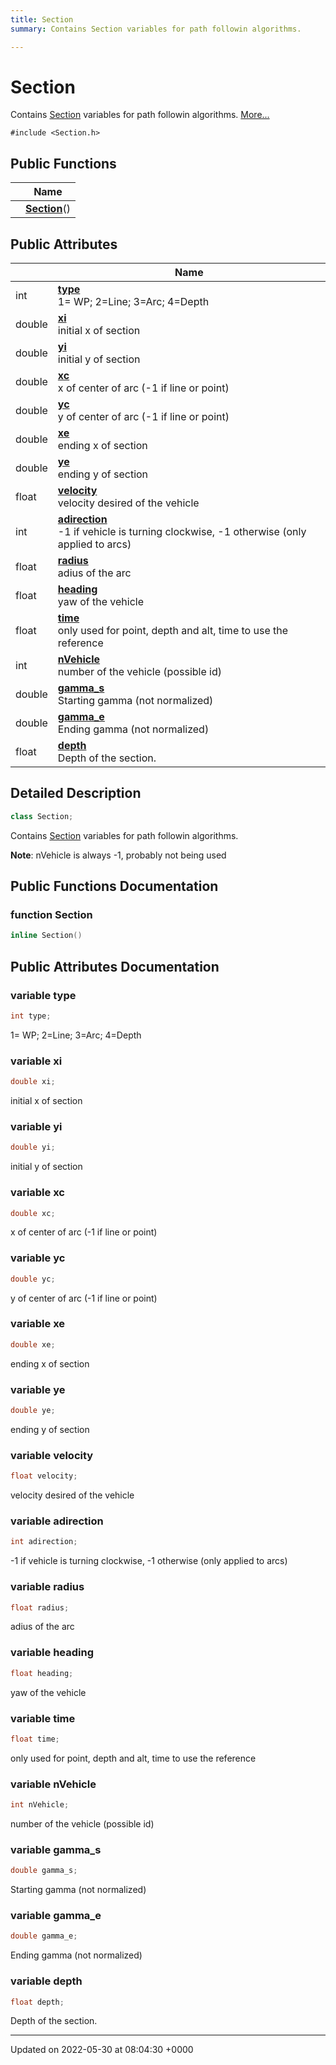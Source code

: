 ```yaml
---
title: Section
summary: Contains Section variables for path followin algorithms. 

---
```


# Section



Contains [Section]() variables for path followin algorithms.  [More...](#detailed-description)


`#include <Section.h>`

## Public Functions

|                | Name           |
| -------------- | -------------- |
| | **[Section](/medusa_base/api/markdown/medusa_addons/console_path_parser/Classes/classSection/#function-section)**() |

## Public Attributes

|                | Name           |
| -------------- | -------------- |
| int | **[type](/medusa_base/api/markdown/medusa_addons/console_path_parser/Classes/classSection/#variable-type)** <br>1= WP; 2=Line; 3=Arc; 4=Depth  |
| double | **[xi](/medusa_base/api/markdown/medusa_addons/console_path_parser/Classes/classSection/#variable-xi)** <br>initial x of section  |
| double | **[yi](/medusa_base/api/markdown/medusa_addons/console_path_parser/Classes/classSection/#variable-yi)** <br>initial y of section  |
| double | **[xc](/medusa_base/api/markdown/medusa_addons/console_path_parser/Classes/classSection/#variable-xc)** <br>x of center of arc (-1 if line or point)  |
| double | **[yc](/medusa_base/api/markdown/medusa_addons/console_path_parser/Classes/classSection/#variable-yc)** <br>y of center of arc (-1 if line or point)  |
| double | **[xe](/medusa_base/api/markdown/medusa_addons/console_path_parser/Classes/classSection/#variable-xe)** <br>ending x of section  |
| double | **[ye](/medusa_base/api/markdown/medusa_addons/console_path_parser/Classes/classSection/#variable-ye)** <br>ending y of section  |
| float | **[velocity](/medusa_base/api/markdown/medusa_addons/console_path_parser/Classes/classSection/#variable-velocity)** <br>velocity desired of the vehicle  |
| int | **[adirection](/medusa_base/api/markdown/medusa_addons/console_path_parser/Classes/classSection/#variable-adirection)** <br>-1 if vehicle is turning clockwise, -1 otherwise (only applied to arcs)  |
| float | **[radius](/medusa_base/api/markdown/medusa_addons/console_path_parser/Classes/classSection/#variable-radius)** <br>adius of the arc  |
| float | **[heading](/medusa_base/api/markdown/medusa_addons/console_path_parser/Classes/classSection/#variable-heading)** <br>yaw of the vehicle  |
| float | **[time](/medusa_base/api/markdown/medusa_addons/console_path_parser/Classes/classSection/#variable-time)** <br>only used for point, depth and alt, time to use the reference  |
| int | **[nVehicle](/medusa_base/api/markdown/medusa_addons/console_path_parser/Classes/classSection/#variable-nvehicle)** <br>number of the vehicle (possible id)  |
| double | **[gamma_s](/medusa_base/api/markdown/medusa_addons/console_path_parser/Classes/classSection/#variable-gamma-s)** <br>Starting gamma (not normalized)  |
| double | **[gamma_e](/medusa_base/api/markdown/medusa_addons/console_path_parser/Classes/classSection/#variable-gamma-e)** <br>Ending gamma (not normalized)  |
| float | **[depth](/medusa_base/api/markdown/medusa_addons/console_path_parser/Classes/classSection/#variable-depth)** <br>Depth of the section.  |

## Detailed Description

```cpp
class Section;
```

Contains [Section]() variables for path followin algorithms. 

**Note**: nVehicle is always -1, probably not being used 
## Public Functions Documentation

### function Section

```cpp
inline Section()
```


## Public Attributes Documentation

### variable type

```cpp
int type;
```

1= WP; 2=Line; 3=Arc; 4=Depth 

### variable xi

```cpp
double xi;
```

initial x of section 

### variable yi

```cpp
double yi;
```

initial y of section 

### variable xc

```cpp
double xc;
```

x of center of arc (-1 if line or point) 

### variable yc

```cpp
double yc;
```

y of center of arc (-1 if line or point) 

### variable xe

```cpp
double xe;
```

ending x of section 

### variable ye

```cpp
double ye;
```

ending y of section 

### variable velocity

```cpp
float velocity;
```

velocity desired of the vehicle 

### variable adirection

```cpp
int adirection;
```

-1 if vehicle is turning clockwise, -1 otherwise (only applied to arcs) 

### variable radius

```cpp
float radius;
```

adius of the arc 

### variable heading

```cpp
float heading;
```

yaw of the vehicle 

### variable time

```cpp
float time;
```

only used for point, depth and alt, time to use the reference 

### variable nVehicle

```cpp
int nVehicle;
```

number of the vehicle (possible id) 

### variable gamma_s

```cpp
double gamma_s;
```

Starting gamma (not normalized) 

### variable gamma_e

```cpp
double gamma_e;
```

Ending gamma (not normalized) 

### variable depth

```cpp
float depth;
```

Depth of the section. 

-------------------------------

Updated on 2022-05-30 at 08:04:30 +0000